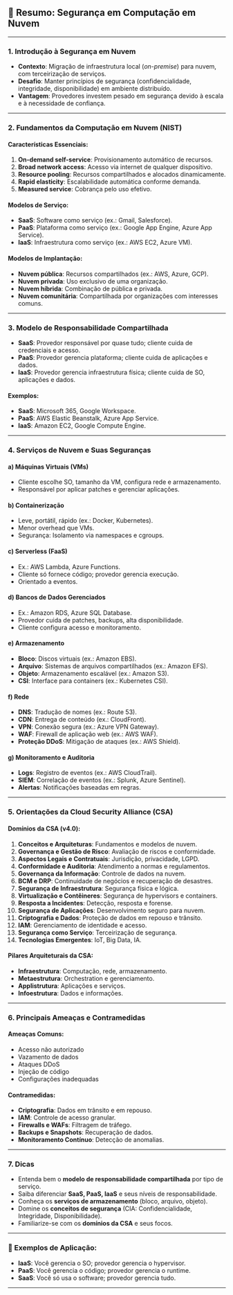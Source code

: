 
## 📘 Resumo: Segurança em Computação em Nuvem

---

### 1. **Introdução à Segurança em Nuvem**
- **Contexto**: Migração de infraestrutura local (*on-premise*) para nuvem, com terceirização de serviços.
- **Desafio**: Manter princípios de segurança (confidencialidade, integridade, disponibilidade) em ambiente distribuído.
- **Vantagem**: Provedores investem pesado em segurança devido à escala e à necessidade de confiança.

---

### 2. **Fundamentos da Computação em Nuvem (NIST)**
#### Características Essenciais:
1. **On-demand self-service**: Provisionamento automático de recursos.
2. **Broad network access**: Acesso via internet de qualquer dispositivo.
3. **Resource pooling**: Recursos compartilhados e alocados dinamicamente.
4. **Rapid elasticity**: Escalabilidade automática conforme demanda.
5. **Measured service**: Cobrança pelo uso efetivo.

#### Modelos de Serviço:
- **SaaS**: Software como serviço (ex.: Gmail, Salesforce).
- **PaaS**: Plataforma como serviço (ex.: Google App Engine, Azure App Service).
- **IaaS**: Infraestrutura como serviço (ex.: AWS EC2, Azure VM).

#### Modelos de Implantação:
- **Nuvem pública**: Recursos compartilhados (ex.: AWS, Azure, GCP).
- **Nuvem privada**: Uso exclusivo de uma organização.
- **Nuvem híbrida**: Combinação de pública e privada.
- **Nuvem comunitária**: Compartilhada por organizações com interesses comuns.

---

### 3. **Modelo de Responsabilidade Compartilhada**
- **SaaS**: Provedor responsável por quase tudo; cliente cuida de credenciais e acesso.
- **PaaS**: Provedor gerencia plataforma; cliente cuida de aplicações e dados.
- **IaaS**: Provedor gerencia infraestrutura física; cliente cuida de SO, aplicações e dados.

#### Exemplos:
- **SaaS**: Microsoft 365, Google Workspace.
- **PaaS**: AWS Elastic Beanstalk, Azure App Service.
- **IaaS**: Amazon EC2, Google Compute Engine.

---

### 4. **Serviços de Nuvem e Suas Seguranças**
#### a) **Máquinas Virtuais (VMs)**
- Cliente escolhe SO, tamanho da VM, configura rede e armazenamento.
- Responsável por aplicar patches e gerenciar aplicações.

#### b) **Containerização**
- Leve, portátil, rápido (ex.: Docker, Kubernetes).
- Menor overhead que VMs.
- Segurança: Isolamento via namespaces e cgroups.

#### c) **Serverless (FaaS)**
- Ex.: AWS Lambda, Azure Functions.
- Cliente só fornece código; provedor gerencia execução.
- Orientado a eventos.

#### d) **Bancos de Dados Gerenciados**
- Ex.: Amazon RDS, Azure SQL Database.
- Provedor cuida de patches, backups, alta disponibilidade.
- Cliente configura acesso e monitoramento.

#### e) **Armazenamento**
- **Bloco**: Discos virtuais (ex.: Amazon EBS).
- **Arquivo**: Sistemas de arquivos compartilhados (ex.: Amazon EFS).
- **Objeto**: Armazenamento escalável (ex.: Amazon S3).
- **CSI**: Interface para containers (ex.: Kubernetes CSI).

#### f) **Rede**
- **DNS**: Tradução de nomes (ex.: Route 53).
- **CDN**: Entrega de conteúdo (ex.: CloudFront).
- **VPN**: Conexão segura (ex.: Azure VPN Gateway).
- **WAF**: Firewall de aplicação web (ex.: AWS WAF).
- **Proteção DDoS**: Mitigação de ataques (ex.: AWS Shield).

#### g) **Monitoramento e Auditoria**
- **Logs**: Registro de eventos (ex.: AWS CloudTrail).
- **SIEM**: Correlação de eventos (ex.: Splunk, Azure Sentinel).
- **Alertas**: Notificações baseadas em regras.

---

### 5. **Orientações da Cloud Security Alliance (CSA)**
#### Domínios da CSA (v4.0):
1. **Conceitos e Arquiteturas**: Fundamentos e modelos de nuvem.
2. **Governança e Gestão de Risco**: Avaliação de riscos e conformidade.
3. **Aspectos Legais e Contratuais**: Jurisdição, privacidade, LGPD.
4. **Conformidade e Auditoria**: Atendimento a normas e regulamentos.
5. **Governança da Informação**: Controle de dados na nuvem.
6. **BCM e DRP**: Continuidade de negócios e recuperação de desastres.
7. **Segurança de Infraestrutura**: Segurança física e lógica.
8. **Virtualização e Contêineres**: Segurança de hypervisors e containers.
9. **Resposta a Incidentes**: Detecção, resposta e forense.
10. **Segurança de Aplicações**: Desenvolvimento seguro para nuvem.
11. **Criptografia e Dados**: Proteção de dados em repouso e trânsito.
12. **IAM**: Gerenciamento de identidade e acesso.
13. **Segurança como Serviço**: Terceirização de segurança.
14. **Tecnologias Emergentes**: IoT, Big Data, IA.

#### Pilares Arquiteturais da CSA:
- **Infraestrutura**: Computação, rede, armazenamento.
- **Metaestrutura**: Orchestration e gerenciamento.
- **Applistrutura**: Aplicações e serviços.
- **Infoestrutura**: Dados e informações.

---

### 6. **Principais Ameaças e Contramedidas**
#### Ameaças Comuns:
- Acesso não autorizado
- Vazamento de dados
- Ataques DDoS
- Injeção de código
- Configurações inadequadas

#### Contramedidas:
- **Criptografia**: Dados em trânsito e em repouso.
- **IAM**: Controle de acesso granular.
- **Firewalls e WAFs**: Filtragem de tráfego.
- **Backups e Snapshots**: Recuperação de dados.
- **Monitoramento Contínuo**: Detecção de anomalias.

---

### 7. **Dicas**
- Entenda bem o **modelo de responsabilidade compartilhada** por tipo de serviço.
- Saiba diferenciar **SaaS, PaaS, IaaS** e seus níveis de responsabilidade.
- Conheça os **serviços de armazenamento** (bloco, arquivo, objeto).
- Domine os **conceitos de segurança** (CIA: Confidencialidade, Integridade, Disponibilidade).
- Familiarize-se com os **domínios da CSA** e seus focos.
---

### 🧠 Exemplos de Aplicação:
- **IaaS**: Você gerencia o SO; provedor gerencia o hypervisor.
- **PaaS**: Você gerencia o código; provedor gerencia o runtime.
- **SaaS**: Você só usa o software; provedor gerencia tudo.

---
